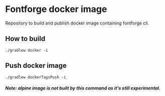 # Fontforge docker image
Repository to build and publish docker image containing fontforge cli.

## How to build

```
./gradlew docker -i
```

## Push docker image

```
./gradlew dockerTagsPush -i
```

##### Note: alpine image is not built by this command as it's still experimental.
